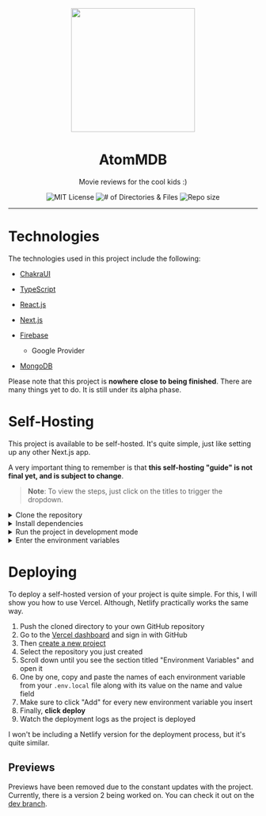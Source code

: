 <div align="center">
   <img src="https://user-images.githubusercontent.com/99760654/188520502-ddc2aef6-c7e7-4d1b-9277-102bf044df03.png" width="250" />
   <br />
   <h1>AtomMDB</h1>
   <p>Movie reviews for the cool kids :)</p>
   <img src="https://img.shields.io/github/license/atomdevelops/atom-mdb" alt="MIT License" />
   <img src="https://img.shields.io/github/directory-file-count/atomdevelops/atom-mdb" alt="# of Directories & Files" />
   <img src="https://img.shields.io/github/repo-size/atomdevelops/atom-mdb" alt="Repo size" />
</div>
</div>


-----------

# Technologies
The technologies used in this project include the following:
- [ChakraUI](//chakra-ui.com)

- [TypeScript](//typescriptlang.org)

- [React.js](//reactjs.org)

- [Next.js](//nextjs.org)

- [Firebase](//firebase.google.com)

  - Google Provider

- [MongoDB](//mongodb.com)

Please note that this project is **nowhere close to being finished**. There are many things yet to do. It is still under its alpha phase.

# Self-Hosting
This project is available to be self-hosted. It's quite simple, just like setting up any other Next.js app. 

A very important thing to remember is that **this self-hosting "guide" is not final yet, and is subject to change**.

> **Note**: To view the steps, just click on the titles to trigger the dropdown.

<details><summary>Clone the repository</summary>
<br />
You can clone the repository using either HTTPS or SSH.

With HTTPS:
```bash
git clone https://atomdevelops/atom-mdb.git
```

With SSH:
```bash
git clone git@github.com:atomdevelops/atom-mdb.git
```

Once you have cloned the repository, `cd` into the directory of the cloned repository. This directory is most likely named `atom-mdb--main`.

</details>

<details><summary>Install dependencies</summary>
<br />
To start the project, you need to install the necessary modules for it to work as expected. This can simply be done with the `yarn` command:
```bash
yarn
```

After running this command, you're ready to move on to the next step.

</details>

<details><summary>Run the project in development mode</summary>
<br />

After installing dependencies, you can start the project by running:
```bash
yarn dev
```

This will open a development environment with the project and will allow you to open the website on http://localhost:3000.

#### How to open on different port?
To open the development server on a different port (other than port 3000), go inside the `./package.json` file located in the root directory of the project.

Once you are inside `package.json`, look at the JSON attribute labeled `scripts`:
```json
"scripts": {
  "dev": "next dev",
  "build": "next build",
  "start": "next start",
  "lint": "next lint"
},
```

Then, change the `dev` script to:
```json
"dev": "next dev -p 3002"
```
> **Note**: Replace the port `3002` with your desired port.

</details>

<details><summary>Enter the environment variables</summary>
<br />

Great! You're almost there! The project will run, but you won't be able to sign in and view the dashboard.

To do this, all you have to do is go to the [Firebase console](//console.firebase.google.com). From here, you need to create a new project and enter its information inside your `.env.local` file. Let's see how to do this:
1. Log in to the [Firebase console](//console.firebase.google.com)
2. Click on "Create a new project"
3. Name your project then click "Next"
4. Follow the steps accordingly until you have successfully created your project
5. At the top, create a new "Web app"
6. Title the app and then click "Next"
7. From here, you should see JavaScript code showing you how to initialize a Firebase app
8. Inside your project, rename the `.env.local.example` file to `.env.local`
9. Remove the placeholder values from the environment variables and enter the values presented to you when creating the new Web App on Firebase
10. Don't be shy to put your private keys inside the environment variables files as Next.js automatically ignores it when you are pushing it to any platform like GitHub.
11. Once all of the keys are entered, you you may save the file and restart your development server. As you can see, when you click "Login with Google," it opens a new popup window saying it will redirect you to `<your project>.firebaseapp.com`. It worked!
12. Sign in with your Google account and access the dashboard!

</details>



# Deploying

To deploy a self-hosted version of your project is quite simple. For this, I will show you how to use Vercel. Although, Netlify practically works the same way.
1. Push the cloned directory to your own GitHub repository
2. Go to the [Vercel dashboard](//vercel.com) and sign in with GitHub
3. Then [create a new project](//vercel.com/new)
4. Select the repository you just created
6. Scroll down until you see the section titled "Environment Variables" and open it
7. One by one, copy and paste the names of each environment variable from your `.env.local` file along with its value on the name and value field
8. Make sure to click "Add" for every new environment variable you insert
9. Finally, **click deploy**
10. Watch the deployment logs as the project is deployed

I won't be including a Netlify version for the deployment process, but it's quite similar.
  
## Previews
Previews have been removed due to the constant updates with the project. Currently, there is a version 2 being worked on. You can check it out on the [dev branch](//github.com/atomdevelops/atom-mdb/tree/dev).
